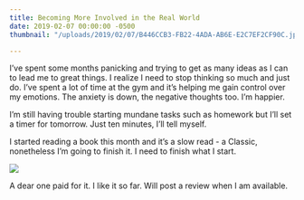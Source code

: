 ```yaml
---
title: Becoming More Involved in the Real World
date: 2019-02-07 00:00:00 -0500
thumbnail: "/uploads/2019/02/07/B446CCB3-FB22-4ADA-AB6E-E2C7EF2CF90C.jpeg"

---
```

I’ve spent some months panicking and trying to get as many ideas as I can to lead me to great things. I realize I need to stop thinking so much and just do. I’ve spent a lot of time at the gym and it’s helping me gain control over my emotions. The anxiety is down, the negative thoughts too. I’m happier. 

I’m still having trouble starting mundane tasks such as homework but I’ll set a timer for tomorrow. Just ten minutes, I’ll tell myself. 

I started reading a book this month and it’s a slow read - a Classic, nonetheless I’m going to finish it. I need to finish what I start. 

![](/uploads/2019/02/07/EC9A095D-7A40-4013-98D9-1D9A3913F481.jpeg)

A dear one paid for it. I like it so far. Will post a review when I am available. 